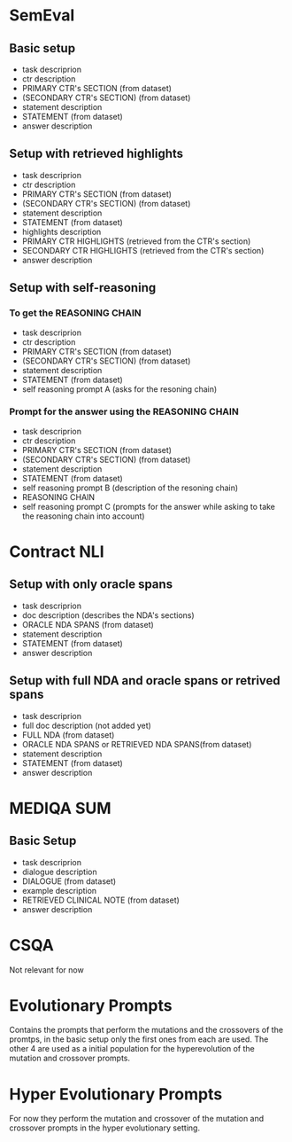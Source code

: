 # SemEval

## Basic setup

- task descriprion
- ctr description
- PRIMARY CTR's SECTION (from dataset)
- (SECONDARY CTR's SECTION) (from dataset)
- statement description
- STATEMENT (from dataset)
- answer description

## Setup with retrieved highlights

- task descriprion
- ctr description
- PRIMARY CTR's SECTION (from dataset)
- (SECONDARY CTR's SECTION) (from dataset)
- statement description
- STATEMENT (from dataset)
- highlights description
- PRIMARY CTR HIGHLIGHTS (retrieved from the CTR's section)
- SECONDARY CTR HIGHLIGHTS (retrieved from the CTR's section)
- answer description

## Setup with self-reasoning

### To get the REASONING CHAIN

- task descriprion
- ctr description
- PRIMARY CTR's SECTION (from dataset)
- (SECONDARY CTR's SECTION) (from dataset)
- statement description
- STATEMENT (from dataset)
- self reasoning prompt A (asks for the resoning chain)

### Prompt for the answer using the REASONING CHAIN

- task descriprion
- ctr description
- PRIMARY CTR's SECTION (from dataset)
- (SECONDARY CTR's SECTION) (from dataset)
- statement description
- STATEMENT (from dataset)
- self reasoning prompt B (description of the resoning chain)
- REASONING CHAIN
- self reasoning prompt C (prompts for the answer while asking to take the reasoning chain into account)

# Contract NLI

## Setup with only oracle spans

- task descriprion
- doc description (describes the NDA's sections)
- ORACLE NDA SPANS (from dataset)
- statement description
- STATEMENT (from dataset)
- answer description

## Setup with full NDA and oracle spans or retrived spans

- task descriprion
- full doc description (not added yet)
- FULL NDA (from dataset)
- ORACLE NDA SPANS or RETRIEVED NDA SPANS(from dataset)
- statement description
- STATEMENT (from dataset)
- answer description

# MEDIQA SUM

## Basic Setup

- task descriprion
- dialogue description
- DIALOGUE (from dataset)
- example description
- RETRIEVED CLINICAL NOTE (from dataset)
- answer description

# CSQA

Not relevant for now

# Evolutionary Prompts

Contains the prompts that perform the mutations and the crossovers of the promtps, in the basic setup only the first ones from each are used. The other 4 are used as a initial population for the hyperevolution of the mutation and crossover prompts.

# Hyper Evolutionary Prompts

For now they perform the mutation and crossover of the mutation and crossover prompts in the hyper evolutionary setting.